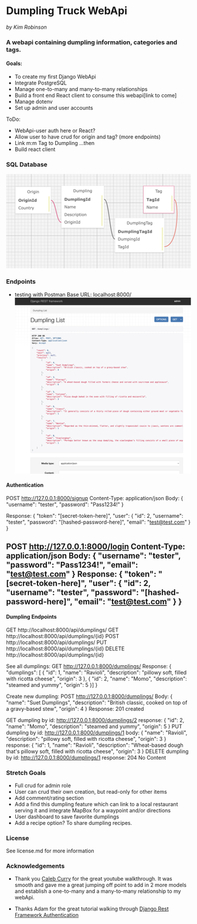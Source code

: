 # Dumpling Truck WebApi
_by Kim Robinson_

### A webapi containing dumpling information, categories and tags.

#### Goals:
- To create my first Django WebApi
- Integrate PostgreSQL
- Manage one-to-many and many-to-many relationships
- Build a front end React client to consume this webapi[link to come]
- Manage dotenv
- Set up admin and user accounts

ToDo:
- WebApi-user auth here or React?
- Allow user to have crud for origin and tag? (more endpoints)
- Link m:m Tag to Dumpling
...then
- Build react client


### SQL Database
![Database diagram](./dumplings/static/dumplings/images/sql.png)

### Endpoints
- testing with Postman
Base URL: localhost:8000/
![Example Api Call using REST Framework](./dumplings/static/dumplings/images/api.png)

#### Authentication
POST http://127.0.0.1:8000/signup
Content-Type: application/json
Body: { "username": "tester", "password": "Pass1234!" }

Response:
{
  "token": "[secret-token-here]",
  "user": {
    "id": 2,
    "username": "tester",
    "password": "[hashed-password-here]",
    "email": "test@test.com"
  }
}

POST http://127.0.0.1:8000/login
Content-Type: application/json
Body:
{ "username": "tester", "password": "Pass1234!", "email": "test@test.com"
}
Response: 
{
  "token": "[secret-token-here]",
  "user": {
    "id": 2,
    "username": "tester",
    "password": "[hashed-password-here]",
    "email": "test@test.com"
  }
}
---
#### Dumpling Endpoints

GET http://localhost:8000/api/dumplings/
GET http://localhost:8000/api/dumplings/{id}
POST http://localhost:8000/api/dumplings/
PUT http://localhost:8000/api/dumplings/{id}
DELETE http://localhost:8000/api/dumplings/{id}

See all dumplings:
GET http://127.0.0.1:8000/dumplings/
Response:
{
    "dumplings": [
        {
            "id": 1,
            "name": "Ravioli",
            "description": "pillowy soft, filled with ricotta cheese",
            "origin": 3
        },
        {
            "id": 2,
            "name": "Momo",
            "description": "steamed and yummy",
            "origin": 5
        }]
}

Create new dumpling:
POST http://127.0.0.1:8000/dumplings/
Body: {
            "name": "Suet Dumplings",
            "description": "British classic, cooked on top of a gravy-based stew",
            "origin": 4
        }
Response: 201 created

GET dumpling by id:
http://127.0.0.1:8000/dumplings/2
response: {
    "id": 2,
    "name": "Momo",
    "description": "steamed and yummy",
    "origin": 5
}
PUT dumpling by id:
http://127.0.0.1:8000/dumplings/1
body: {
    "name": "Ravioli",
    "description": "pillowy soft, filled with ricotta cheese",
    "origin": 3
}
response: {
    "id": 1,
    "name": "Ravioli",
    "description": "Wheat-based dough that's pillowy soft, filled with ricotta cheese",
    "origin": 3
}
DELETE dumpling by id:
http://127.0.0.1:8000/dumplings/1
response: 204 No Content




### Stretch Goals
- Full crud for admin role
- User can crud their own creation, but read-only for other items
- Add comment/rating section
- Add a find this dumpling feature which can link to a local restaurant serving it and integrate MapBox for a waypoint and/or directions
- User dashboard to save favorite dumplings
- Add a recipe option? To share dumpling recipes. 

### License
See license.md for more information

### Acknowledgements
* Thank you [Caleb Curry](https://www.youtube.com/@codebreakthrough) for the great youtube walkthrough.  It was smooth and gave me a great jumping off point to add in 2 more models and establish a one-to-many and a many-to-many relationship to my webApi. 

* Thanks Adam for the great tutorial walking through [Django Rest Framework Authentication](https://github.com/alamorre/django-rest-auth)